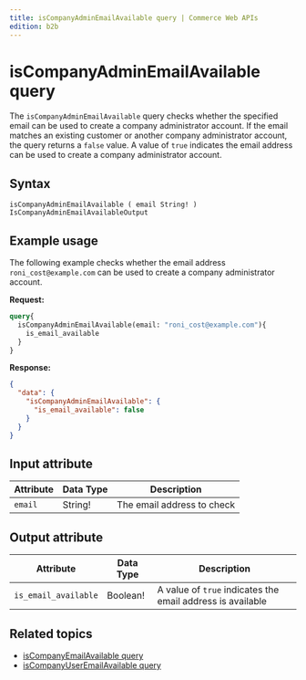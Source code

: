 ```yaml
---
title: isCompanyAdminEmailAvailable query | Commerce Web APIs
edition: b2b
---
```


# isCompanyAdminEmailAvailable query

The `isCompanyAdminEmailAvailable` query checks whether the specified email can be used to create a company administrator account. If the email matches an existing customer or another company administrator account, the query returns a `false` value. A value of `true` indicates the email address can be used to create a company administrator account.

## Syntax

`isCompanyAdminEmailAvailable ( email String! ) IsCompanyAdminEmailAvailableOutput`

## Example usage

The following example checks whether the email address `roni_cost@example.com` can be used to create a company administrator account.

**Request:**

```graphql
query{
  isCompanyAdminEmailAvailable(email: "roni_cost@example.com"){
    is_email_available
  }
}
```

**Response:**

```json
{
  "data": {
    "isCompanyAdminEmailAvailable": {
      "is_email_available": false
    }
  }
}
```

## Input attribute

Attribute |  Data Type | Description
--- | --- | ---
`email` | String! | The email address to check

## Output attribute

Attribute |  Data Type | Description
--- | --- | ---
`is_email_available` | Boolean! | A value of `true` indicates the email address is available

## Related topics

*  [isCompanyEmailAvailable query](is-company-email-available.md)
*  [isCompanyUserEmailAvailable query](is-company-user-email-available.md)

